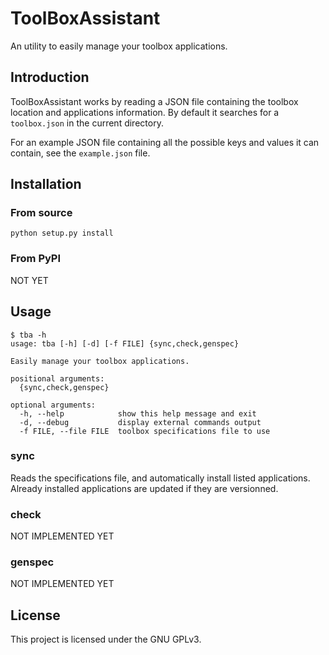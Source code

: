 # ToolBoxAssistant

An utility to easily manage your toolbox applications.

## Introduction

ToolBoxAssistant works by reading a JSON file containing the toolbox location and applications information.
By default it searches for a `toolbox.json` in the current directory.

For an example JSON file containing all the possible keys and values it can contain, see the `example.json` file.

## Installation

### From source

    python setup.py install

### From PyPI

NOT YET

## Usage

```
$ tba -h
usage: tba [-h] [-d] [-f FILE] {sync,check,genspec}

Easily manage your toolbox applications.

positional arguments:
  {sync,check,genspec}

optional arguments:
  -h, --help            show this help message and exit
  -d, --debug           display external commands output
  -f FILE, --file FILE  toolbox specifications file to use
```

### sync

Reads the specifications file, and automatically install listed applications. Already installed applications
are updated if they are versionned.

### check

NOT IMPLEMENTED YET

### genspec

NOT IMPLEMENTED YET

## License

This project is licensed under the GNU GPLv3.
